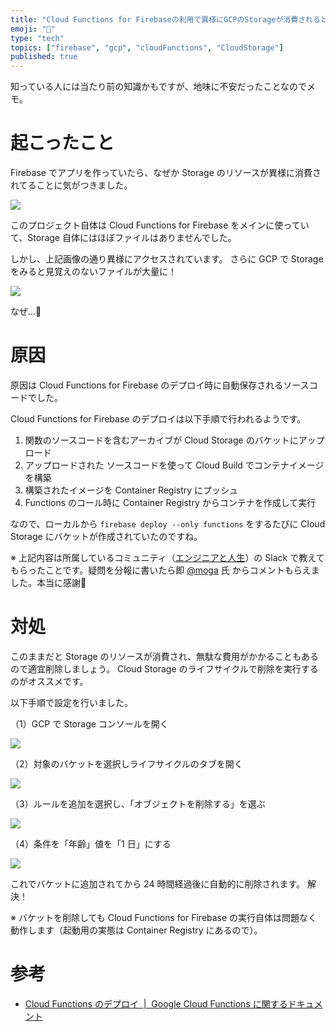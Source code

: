 ```yaml
---
title: "Cloud Functions for Firebaseの利用で異様にGCPのStorageが消費されると思ったら..."
emoji: "📛"
type: "tech"
topics: ["firebase", "gcp", "cloudFunctions", "CloudStorage"]
published: true
---
```


知っている人には当たり前の知識かもですが、地味に不安だったことなのでメモ。

# 起こったこと

Firebase でアプリを作っていたら、なぜか Storage のリソースが異様に消費されてることに気がつきました。

![](https://storage.googleapis.com/zenn-user-upload/zbsz812u2ebw83a10yf82baba0qo)

このプロジェクト自体は Cloud Functions for Firebase をメインに使っていて、Storage 自体にはほぼファイルはありませんでした。

しかし、上記画像の通り異様にアクセスされています。
さらに GCP で Storage をみると見覚えのないファイルが大量に！

![](https://storage.googleapis.com/zenn-user-upload/cm10fr7pw6wdzuphs03y2thb579s)

なぜ...🤔

# 原因

原因は Cloud Functions for Firebase のデプロイ時に自動保存されるソースコードでした。

Cloud Functions for Firebase のデプロイは以下手順で行われるようです。

1. 関数のソースコードを含むアーカイブが Cloud Storage のバケットにアップロード
2. アップロードされた ソースコードを使って Cloud Build でコンテナイメージを構築
3. 構築されたイメージを Container Registry にプッシュ
4. Functions のコール時に Container Registry からコンテナを作成して実行

なので、ローカルから `firebase deploy --only functions` をするたびに Cloud Storage にバケットが作成されていたのですね。


※ 上記内容は所属しているコミュニティ（[エンジニアと人生](https://community.camp-fire.jp/projects/view/280040)）の Slack で教えてもらったことです。疑問を分報に書いたら即 [@moga](https://twitter.com/_mogaming) 氏 からコメントもらえました。本当に感謝🙏

# 対処

このままだと Storage のリソースが消費され、無駄な費用がかかることもあるので適宜削除しましょう。
Cloud Storage のライフサイクルで削除を実行するのがオススメです。

以下手順で設定を行いました。

（1）GCP で Storage コンソールを開く

![](https://storage.googleapis.com/zenn-user-upload/mzrg1prfy9dipshf9u2iym2x9qb9)

（2）対象のバケットを選択しライフサイクルのタブを開く

![](https://storage.googleapis.com/zenn-user-upload/ymk2vb7hjh3tflx0tm1g38c62mca)


（3）ルールを追加を選択し、「オブジェクトを削除する」を選ぶ

![](https://storage.googleapis.com/zenn-user-upload/5ljzznfubqrb6rqeq4x9x2f0jedo)

（4）条件を「年齢」値を「1 日」にする

![](https://storage.googleapis.com/zenn-user-upload/hbz90zsl09xpstkcylfbs3aq94bn)

これでバケットに追加されてから 24 時間経過後に自動的に削除されます。
解決！

※ バケットを削除しても Cloud Functions for Firebase の実行自体は問題なく動作します（起動用の実態は Container Registry にあるので）。

# 参考
- [Cloud Functions のデプロイ  |  Google Cloud Functions に関するドキュメント](https://cloud.google.com/functions/docs/deploying)
